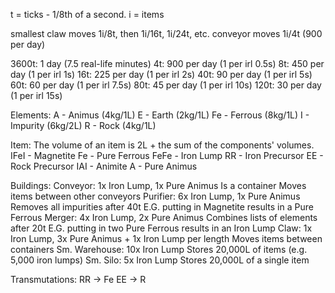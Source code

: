 t = ticks - 1/8th of a second.
i = items

smallest claw moves 1i/8t, then 1i/16t, 1i/24t, etc.
conveyor moves 1i/4t (900 per day)

 3600t:  1 day (7.5 real-life minutes)
    4t:  900 per day (1 per irl 0.5s)
    8t:  450 per day (1 per irl 1s)
   16t:  225 per day (1 per irl 2s)
   40t:  90 per day (1 per irl 5s)
   60t:  60 per day (1 per irl 7.5s)
   80t:  45 per day (1 per irl 10s)
   120t: 30 per day (1 per irl 15s)

Elements:
    A - Animus (4kg/1L)
    E - Earth (2kg/1L)
    Fe - Ferrous (8kg/1L)
    I - Impurity (6kg/2L)
    R - Rock (4kg/1L)

Item:
    The volume of an item is 2L + the sum of the components' volumes.
    IFeI - Magnetite
    Fe - Pure Ferrous
    FeFe - Iron Lump
    RR - Iron Precursor
    EE - Rock Precursor
    IAI - Animite
    A - Pure Animus

Buildings:
    Conveyor:
        1x Iron Lump, 1x Pure Animus
        Is a container
        Moves items between other conveyors
    Purifier:
        6x Iron Lump, 1x Pure Animus
        Removes all impurities after 40t
        E.G. putting in Magnetite results in a Pure Ferrous
    Merger:
        4x Iron Lump, 2x Pure Animus
        Combines lists of elements after 20t
        E.G. putting in two Pure Ferrous results in an Iron Lump
    Claw:
        1x Iron Lump, 3x Pure Animus + 1x Iron Lump per length
        Moves items between containers
    Sm. Warehouse:
        10x Iron Lump
        Stores 20,000L of items (e.g. 5,000 iron lumps)
    Sm. Silo:
        5x Iron Lump
        Stores 20,000L of a single item

Transmutations:
    RR -> Fe
    EE -> R

